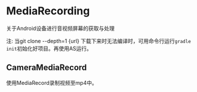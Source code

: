 # MediaRecording
关于Android设备进行音视频屏幕的获取与处理

注: 当git clone --depth=1 {url} 下载下来时无法编译时，可用命令行运行`gradle init`初始化好项目。再使用AS运行。

## CameraMediaRecord
使用MediaRecord录制视频至mp4中。

##
